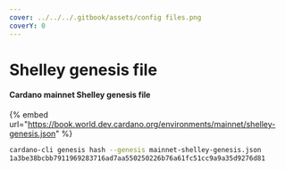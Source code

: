 ```yaml
---
cover: ../../../.gitbook/assets/config files.png
coverY: 0
---
```


# Shelley genesis file

#### Cardano mainnet Shelley genesis file

{% embed url="https://book.world.dev.cardano.org/environments/mainnet/shelley-genesis.json" %}

```bash
cardano-cli genesis hash --genesis mainnet-shelley-genesis.json
1a3be38bcbb7911969283716ad7aa550250226b76a61fc51cc9a9a35d9276d81
```

